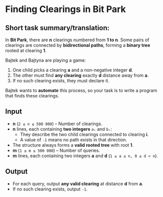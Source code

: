 # Finding Clearings in Bit Park  
## Short task summary/translation:
In **Bit Park**, there are **n** clearings numbered from **1 to n**. Some pairs of clearings are connected by **bidirectional paths**, forming a **binary tree** rooted at clearing **1**.  

Bajtek and Bajtyna are playing a game:  
1. One child picks a clearing **a** and a non-negative integer **d**.  
2. The other must find **any clearing** exactly **d** distance away from **a**.  
3. If no such clearing exists, they must declare it.  

Bajtek wants to **automate** this process, so your task is to write a program that finds these clearings.  

## Input  
- **n** (`2 ≤ n ≤ 500 000`) – Number of clearings.  
- **n** lines, each containing **two integers** `aᵢ` and `bᵢ`:  
  - They describe the two child clearings connected to clearing **i**.  
  - A value of `-1` means no path exists in that direction.  
- The structure always forms a **valid rooted tree** with root **1**.  
- **m** (`1 ≤ m ≤ 500 000`) – Number of queries.  
- **m** lines, each containing two integers **a** and **d** (`1 ≤ a ≤ n, 0 ≤ d < n`).  

## Output  
- For each query, output **any valid clearing** at distance **d** from **a**.  
- If no such clearing exists, output `-1`.
